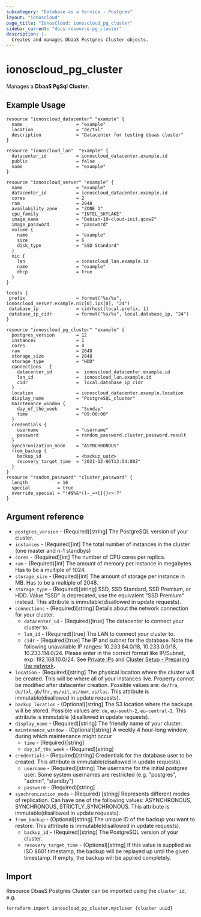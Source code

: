 ```yaml
---
subcategory: "Database as a Service - Postgres"
layout: "ionoscloud"
page_title: "IonosCloud: ionoscloud_pg_cluster"
sidebar_current: "docs-resource-pg_cluster"
description: |-
  Creates and manages DbaaS Postgres Cluster objects.
---
```


# ionoscloud\_pg_cluster

Manages a **DbaaS PgSql Cluster**. 

## Example Usage

```hcl
resource "ionoscloud_datacenter" "example" {
  name                    = "example"
  location                = "de/txl"
  description             = "Datacenter for testing dbaas cluster"
}

resource "ionoscloud_lan"  "example" {
  datacenter_id           = ionoscloud_datacenter.example.id 
  public                  = false
  name                    = "example"
}

resource "ionoscloud_server" "example" {
  name                    = "example"
  datacenter_id           = ionoscloud_datacenter.example.id
  cores                   = 2
  ram                     = 2048
  availability_zone       = "ZONE_1"
  cpu_family              = "INTEL_SKYLAKE"
  image_name              = "Debian-10-cloud-init.qcow2"
  image_password          = "password"
  volume {
    name                  = "example"
    size                  = 6
    disk_type             = "SSD Standard"
  }
  nic {
    lan                   = ionoscloud_lan.example.id
    name                  = "example"
    dhcp                  = true
  }
}

locals {
 prefix                   = format("%s/%s", ionoscloud_server.example.nic[0].ips[0], "24")
 database_ip              = cidrhost(local.prefix, 1)
 database_ip_cidr         = format("%s/%s", local.database_ip, "24")
}

resource "ionoscloud_pg_cluster" "example" {
  postgres_version        = 12
  instances               = 1
  cores                   = 4
  ram                     = 2048
  storage_size            = 2048
  storage_type            = "HDD"
  connections   {
    datacenter_id         =  ionoscloud_datacenter.example.id 
    lan_id                =  ionoscloud_lan.example.id 
    cidr                  =  local.database_ip_cidr
  }
  location                = ionoscloud_datacenter.example.location
  display_name            = "PostgreSQL_cluster"
  maintenance_window {
    day_of_the_week       = "Sunday"
    time                  = "09:00:00"
  }
  credentials {
    username              = "username"
    password              = random_password.cluster_password.result
  }
  synchronization_mode    = "ASYNCHRONOUS"
  from_backup {
    backup_id             = <backup_uuid>
    recovery_target_time  = "2021-12-06T13:54:08Z"
  }
}
resource "random_password" "cluster_password" {
  length           = 16
  special          = true
  override_special = "!#$%&*()-_=+[]{}<>:?"
}
```

## Argument reference

* `postgres_version` - (Required)[string] The PostgreSQL version of your cluster.
* `instances` - (Required)[int] The total number of instances in the cluster (one master and n-1 standbys)
* `cores` - (Required)[int] The number of CPU cores per replica.
* `ram` - (Required)[int] The amount of memory per instance in megabytes. Has to be a multiple of 1024.
* `storage_size` - (Required)[int] The amount of storage per instance in MB. Has to be a multiple of 2048.
* `storage_type` - (Required)[string] SSD, SSD Standard, SSD Premium, or HDD. Value "SSD" is deprecated, use the equivalent "SSD Premium" instead. This attribute is immutable(disallowed in update requests).
* `connections` - (Required)[string] Details about the network connection for your cluster.
  * `datacenter_id` - (Required)[true] The datacenter to connect your cluster to.
  * `lan_id` - (Required)[true] The LAN to connect your cluster to.
  * `cidr` - (Required)[true] The IP and subnet for the database. Note the following unavailable IP ranges: 10.233.64.0/18, 10.233.0.0/18, 10.233.114.0/24. Please enter in the correct format like IP/Subnet, exp: 192.168.10.0/24. See [Private IPs](https://www.ionos.com/help/server-cloud-infrastructure/private-network/private-ip-address-ranges/) and [Cluster Setup - Preparing the network](https://docs.ionos.com/reference/product-information/api-automation-guides/database-as-a-service/create-a-database#preparing-the-network).
* `location` - (Required)[string] The physical location where the cluster will be created. This will be where all of your instances live. Property cannot be modified after datacenter creation. Possible values are: `de/fra`, `de/txl`, `gb/lhr`, `es/vit`, `us/ewr`, `us/las`. This attribute is immutable(disallowed in update requests).
* `backup_location` - (Optional)[string] The S3 location where the backups will be stored. Possible values are: `de`, `eu-south-2`, `eu-central-2`. This attribute is immutable (disallowed in update requests).
* `display_name` - (Required)[string] The friendly name of your cluster.
* `maintenance_window` - (Optional)[string] A weekly 4 hour-long window, during which maintenance might occur
  * `time` - (Required)[string]
  * `day_of_the_week` - (Required)[string]
* `credentials` - (Required)[string] Credentials for the database user to be created. This attribute is immutable(disallowed in update requests).
    * `username` - (Required)[string] The username for the initial postgres user. Some system usernames are restricted (e.g. "postgres", "admin", "standby")
    * `password` - (Required)[string]
* `synchronization_mode` - (Required) [string] Represents different modes of replication. Can have one of the following values: ASYNCHRONOUS, SYNCHRONOUS, STRICTLY_SYNCHRONOUS. This attribute is immutable(disallowed in update requests).
* `from_backup` - (Optional)[string] The unique ID of the backup you want to restore. This attribute is immutable(disallowed in update requests).
  * `backup_id` - (Required)[string] The PostgreSQL version of your cluster.
  * `recovery_target_time` - (Optional)[string] If this value is supplied as ISO 8601 timestamp, the backup will be replayed up until the given timestamp. If empty, the backup will be applied completely.
    
## Import

Resource DbaaS Postgres Cluster can be imported using the `cluster_id`, e.g.

```shell
terraform import ionoscloud_pg_cluster.mycluser {cluster uuid}
```
